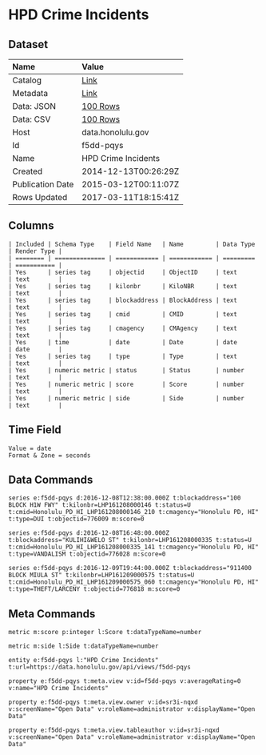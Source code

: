 # HPD Crime Incidents

## Dataset

| Name | Value |
| :--- | :---- |
| Catalog | [Link](https://catalog.data.gov/dataset/hpd-crime-incidents) |
| Metadata | [Link](https://data.honolulu.gov/api/views/f5dd-pqys) |
| Data: JSON | [100 Rows](https://data.honolulu.gov/api/views/f5dd-pqys/rows.json?max_rows=100) |
| Data: CSV | [100 Rows](https://data.honolulu.gov/api/views/f5dd-pqys/rows.csv?max_rows=100) |
| Host | data.honolulu.gov |
| Id | f5dd-pqys |
| Name | HPD Crime Incidents |
| Created | 2014-12-13T00:26:29Z |
| Publication Date | 2015-03-12T00:11:07Z |
| Rows Updated | 2017-03-11T18:15:41Z |

## Columns

```ls
| Included | Schema Type    | Field Name   | Name         | Data Type | Render Type |
| ======== | ============== | ============ | ============ | ========= | =========== |
| Yes      | series tag     | objectid     | ObjectID     | text      | text        |
| Yes      | series tag     | kilonbr      | KiloNBR      | text      | text        |
| Yes      | series tag     | blockaddress | BlockAddress | text      | text        |
| Yes      | series tag     | cmid         | CMID         | text      | text        |
| Yes      | series tag     | cmagency     | CMAgency     | text      | text        |
| Yes      | time           | date         | Date         | date      | date        |
| Yes      | series tag     | type         | Type         | text      | text        |
| Yes      | numeric metric | status       | Status       | number    | text        |
| Yes      | numeric metric | score        | Score        | number    | text        |
| Yes      | numeric metric | side         | Side         | number    | text        |
```

## Time Field

```ls
Value = date
Format & Zone = seconds
```

## Data Commands

```ls
series e:f5dd-pqys d:2016-12-08T12:38:00.000Z t:blockaddress="100 BLOCK H1W FWY" t:kilonbr=LHP161208000146 t:status=U t:cmid=Honolulu_PD_HI_LHP161208000146_210 t:cmagency="Honolulu PD, HI" t:type=DUI t:objectid=776009 m:score=0

series e:f5dd-pqys d:2016-12-08T16:48:00.000Z t:blockaddress="KULIHI&WELO ST" t:kilonbr=LHP161208000335 t:status=U t:cmid=Honolulu_PD_HI_LHP161208000335_141 t:cmagency="Honolulu PD, HI" t:type=VANDALISM t:objectid=776028 m:score=0

series e:f5dd-pqys d:2016-12-09T19:44:00.000Z t:blockaddress="911400 BLOCK MIULA ST" t:kilonbr=LHP161209000575 t:status=U t:cmid=Honolulu_PD_HI_LHP161209000575_060 t:cmagency="Honolulu PD, HI" t:type=THEFT/LARCENY t:objectid=776818 m:score=0
```

## Meta Commands

```ls
metric m:score p:integer l:Score t:dataTypeName=number

metric m:side l:Side t:dataTypeName=number

entity e:f5dd-pqys l:"HPD Crime Incidents" t:url=https://data.honolulu.gov/api/views/f5dd-pqys

property e:f5dd-pqys t:meta.view v:id=f5dd-pqys v:averageRating=0 v:name="HPD Crime Incidents"

property e:f5dd-pqys t:meta.view.owner v:id=sr3i-nqxd v:screenName="Open Data" v:roleName=administrator v:displayName="Open Data"

property e:f5dd-pqys t:meta.view.tableauthor v:id=sr3i-nqxd v:screenName="Open Data" v:roleName=administrator v:displayName="Open Data"
```